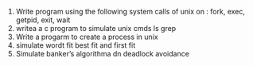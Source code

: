 1. Write program using the following system calls of unix on :
fork, exec, getpid, exit, wait
2. writea a c program to simulate unix cmds ls grep
3. Write a progarm to create a process in unix
4. simulate wordt fit best fit and first fit
5. Simulate banker’s algorithma dn deadlock avoidance

